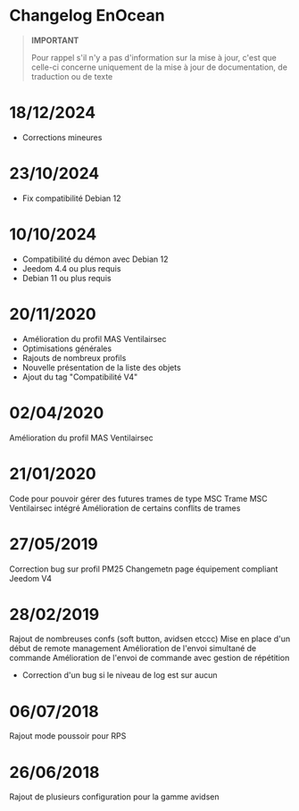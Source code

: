 # Changelog EnOcean

>**IMPORTANT**
>
>Pour rappel s'il n'y a pas d'information sur la mise à jour, c'est que celle-ci concerne uniquement de la mise à jour de documentation, de traduction ou de texte

# 18/12/2024

- Corrections mineures

# 23/10/2024

- Fix compatibilité Debian 12

# 10/10/2024

- Compatibilité du démon avec Debian 12
- Jeedom 4.4 ou plus requis
- Debian 11 ou plus requis

# 20/11/2020

- Amélioration du profil MAS Ventilairsec
- Optimisations générales
- Rajouts de nombreux profils
- Nouvelle présentation de la liste des objets
- Ajout du tag "Compatibilité V4"

# 02/04/2020

Amélioration du profil MAS Ventilairsec

# 21/01/2020

Code pour pouvoir gérer des futures trames de type MSC
Trame MSC Ventilairsec intégré
Amélioration de certains conflits de trames

# 27/05/2019

Correction bug sur profil PM25
Changemetn page équipement compliant Jeedom V4

# 28/02/2019

Rajout de nombreuses confs (soft button, avidsen etccc)
Mise en place d'un début de remote management
Amélioration de l'envoi simultané de commande
Amélioration de l'envoi de commande avec gestion de répétition

- Correction d'un bug si le niveau de log est sur aucun

# 06/07/2018

Rajout mode poussoir pour RPS

# 26/06/2018

Rajout de plusieurs configuration pour la gamme avidsen
